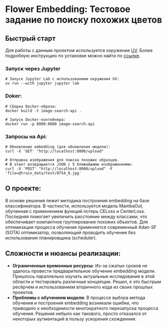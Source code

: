 # Flower Embedding: Тестовое задание по поиску похожих цветов

## Быстрый старт

Для работы с данным проектом используется окружение [UV](https://docs.astral.sh/uv). Более подробную инструкцию по установке можно найти по [ссылке](https://docs.astral.sh/uv/getting-started/installation/installation/).

### Запуск через Jupyter

```shell
# Запуск Jupyter Lab с использованием окружения UV:
uv run --with jupyter jupyter lab
```

### Doker:
```shell
# Сборка Docker-образа:
docker build -t image-search-api .

# Запуск Docker-контейнера:
docker run -p 8000:8000 image-search-api
```
### Запросы на Api:
```shell
# Обновление embedding (для обновления модели):
curl -X 'GET' "http://localhost:8000/upload"

# Отправка изображения для поиска похожих образцов.
# В ответ возвращается JSON с 5 ближайшими изображениями:
curl -X 'POST' "http://localhost:8000/upload" -F 'file=@train_data/test/0754_0.jpg'

```
## О проекте:
В основе решения лежит методика построения embedding на базе классификатора. В частности, используется модель MambaOut, обученная с применением функций потерь CELoss и CenterLoss. Последняя помогает увеличить расстояние между классами, что обеспечивает компактное группирование похожих объектов. Для оптимизации процесса обучения применяется современный Adan-SF (SOTA) оптимизатор, позволяющий проводить обучение без использования планировщика (scheduler).
## Сложности и нюансы реализации:
- **Ограниченные временные ресурсы**: Из-за сжатых сроков не удалось провести предварительное обучение embedding модели. Пришлось параллельно изучать актуальные исследования в этой области и тестировать различные концепции. Решил, я это быстрым ресёрчем и использованием вторичного кода из своих прошлых проектов.
- **Проблемы с обучением модели**: В процессе выбора метода обучения и построения embedding возникали ошибки, что приводило к необходимости многократного перезапуска процесса обучения. Решения небыло как такового, просто отказался от некоторых аугментаций в пользу ускорения схожденния.
